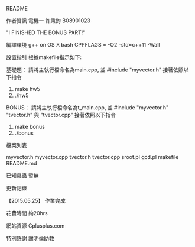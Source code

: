 README

作者資訊
電機一 許秉鈞
B03901023

"I FINISHED THE BONUS PART!"

編譯環境
g++ on OS X bash
CPPFLAGS = -O2 -std=c++11 -Wall

設置指引
根據makefile指示如下:


基礎題：
請將主執行檔命名為main.cpp, 
並 #include "myvector.h"
接著依照以下指令
1. make hw5 
2. ./hw5

BONUS：
請將主執行檔命名為t_main.cpp, 
並 #include "myvector.h" "tvector.h" 與 "tvector.cpp"
接著依照以下指令
1. make bonus
2. ./bonus

檔案列表

myvector.h
myvector.cpp
tvector.h
tvector.cpp
sroot.pl
gcd.pl
makefile
README.md

已知臭蟲
暫無

更新記錄

【2015.05.25】
作業完成

花費時間
約20hrs

網站資源
Cplusplus.com

特別感謝
謝明倫助教

